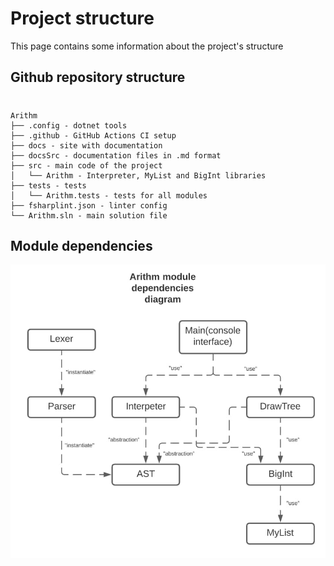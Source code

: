# Project structure

This page contains some information about the project's structure

## Github repository structure 
#
	Arithm
	├── .config - dotnet tools
	├── .github - GitHub Actions CI setup 
	├── docs - site with documentation
	├── docsSrc - documentation files in .md format
	├── src - main code of the project
	│   └── Arithm - Interpreter, MyList and BigInt libraries
	├── tests - tests
	│   └── Arithm.tests - tests for all modules
	├── fsharplint.json - linter config
	└── Arithm.sln - main solution file

## Module dependencies

![Diagram](diagram.jpg)